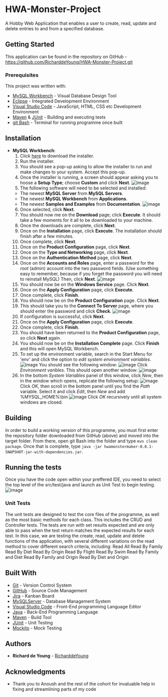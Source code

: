# HWA-Monster-Project

A Hobby Web Application that enables a user to create, read, update and delete entries to and from a specified database.

## Getting Started

This application can be found in the repository on GitHub - https://github.com/RicharddeYoung/HWA-Monster-Project.git

### Prerequisites

This project was written with:

* [MySQL Workbench](https://dev.mysql.com/downloads/workbench/) - Visual Database Design Tool
* [Eclipse](https://eclipse.org/downloads/) - Integrated Development Environment
* [Visual Studio Code](https://code.visualstudio.com/download) - JavaScript, HTML, CSS etc Development Environment
* [Maven](https://maven.apache.org/) & [JUnit](https://juit.org/) - Building and executing tests
* [git Bash](https://git-scm.com/) - Terminal for running programme once built


## Installation

* **MySQL Workbench**:
  1. Click [here](https://dev.mysql.com/downloads/windows/installer/8.0.html/) to download the installer.
  2. Run the installer.
  3. You should see a pop-up asking to allow the installer to run and make changes to your system. Accept this pop-up.
  4. Once the installer is running, a screen should appear asking you to hoose a **Setup Type**; choose **Custom** and click **Next**.
  ![image](https://user-images.githubusercontent.com/103578351/172066238-31fe3a71-73c4-4379-90e7-a5b8e2266822.png)
  5. The following software will need to be selected and installed:
    * The newest **MySQL Server** from **MySQL Servers**.
    * The newest **MySQL Workbench** from **Applications**.
    * The newest **Samples and Examples** from **Documentation**.
  ![image](https://user-images.githubusercontent.com/103578351/172066475-c2f200a0-3686-4cd0-ba63-7a4f8d37c926.png)
  6. Once selected, click **Next**.
  7. You should now me on the **Download** page; click **Execute**. It should take a few moments for it all to be downloaded to your machine.
  8. Once the downloads are complete, click **Next**.
  9. Once on the **Installation** page, click **Execute**. The installation should finish after a few minutes.
  10. Once complete, click **Next**.
  11. Once on the **Product Configuration** page, click **Next**.
  12. Once on the **Type and Networking** page, click **Next**.
  13. Once on the **Authentication Method** page, click **Next**.
  14. Once on the **Accounts and Roles** page, enter a password for the _root_ (admin) account into the two password fields. (Use something easy to remember, because if you forget the password you will need to reinstall MySQL) Then, click **Next**.
  ![image](https://user-images.githubusercontent.com/103578351/172067126-57e16355-9d06-407b-97f6-f5bdb6cb3336.png)
  15. You should now be on the **Windows Service** page. Click **Next**.
  16. Once on the **Apply Configuration** page, click **Execute**.
  17. Once complete, click **Finish**.
  18. You should now be on the **Product Configuration** page. Click **Next**.
  19. This should take you to the **Connect To Server** page, where you should enter the password and click **Check**.
  ![image](https://user-images.githubusercontent.com/103578351/172067247-aaaca218-71c0-4ec9-b488-26b112111e7b.png)
  20. If configuration is successful, click **Next**.
  21. Once on the **Apply Configuration** page, click **Execute**.
  22. Once complete, click **Finish**.
  23. You should have been returned to the **Product Configuration** page, so click **Next** again.
  24. You should now be on the **Installation Complete** page. Click **Finish** and this will open MySQL Workbench.
  25. To set up the environment variable, search in the Start Menu for 'env' and click the option to _edit system environment variables_.
  ![image](https://user-images.githubusercontent.com/103578351/172067433-095fab9d-a4cd-4dd1-a0ec-eec6ce6e3424.png)
    You should see the following window:
  ![image](https://user-images.githubusercontent.com/103578351/172067500-fb11b261-f93c-4e6f-94dd-91b8828e4666.png)
    Click _Environment varibles_. This should open another window:
  ![image](https://user-images.githubusercontent.com/103578351/172067535-f7da2aab-7d73-4929-9f38-93faa7ce1aac.png)
  26. In the bottom _System Variables_ panel of this window, click _New_, then in the window which opens, replicate the following setup:
  ![image](https://user-images.githubusercontent.com/103578351/172067593-b684eee5-f0cb-4838-960f-56b33e51d715.png)
    Click _OK_, then scroll in the bottom panel until you find the _Path_ variable. Select it and click _Edit_, then _New_ and add %MYSQL_HOME%\bin
  ![image](https://user-images.githubusercontent.com/103578351/172067663-64094648-ee35-4f2c-9be6-21ee7e6c2f77.png)
    Click _OK_ recursively until all system windows are closed.





## Building

In order to build a working version of this programme, you must first enter the repository folder downloaded from GitHub (above) and moved into the target folder. From there, open git Bash into the folder and type `mvn clean package`. Once that is complete, type `java -jar hwamonstermaker-0.0.1-SNAPSHOT-jar-with-dependencies.jar`.


## Running the tests

Once you have the code open within your preffered IDE, you need to select the top level of the src/test/java and launch as Unit Test to begin testing.
![image](https://user-images.githubusercontent.com/103578351/172025693-d46b387b-881d-4b6d-8625-75b86923e45b.png)



### Unit Tests 

The unit tests are designed to test the core files of the programme, as well as the most basic methods for each class. This includes the CRUD and Controller tests. The tests are run with set results expected and are only able to pass when the test return matches the expected results for each test.
In this case, we are testing the create, read, update and delete functions of the application, with several different variations on the read method to cover different search criteria, including:  Read All
                      Read By Family
                      Read By Diet
                      Read By Origin
                      Read By Flight
                      Read By Swim
                      Read By Family and Diet
                      Read By Family and Origin
                      Read By Diet and Origin


## Built With

* [Git](https://git-scm.com/) - Version Control System
* [GitHub](https://github.com/) - Source Code Management
* [Jira](https://start.atlassian.com/) - Kanban Board
* [MySQLServer](https://dev.mysql.com/) - Database Management System
* [Visual Studio Code](https://code.visualstudio.com/download/) - Front-End programming Language Editor
* [Java](https://java.com/) - Back-End Programming Language
* [Maven](https://maven.apache.org/) - Build Tool
* [JUnit](https://junit.org/) - Unit Testing
* [Mockito](https://site.mockito.org/) - Mock Testing


## Authors

* **Richard de Young** - [RicharddeYoung](https://github.com/RicharddeYoung)


## Acknowledgments

* Thank you to Anoush and the rest of the cohort for invaluable help in fixing and streamlining parts of my code
